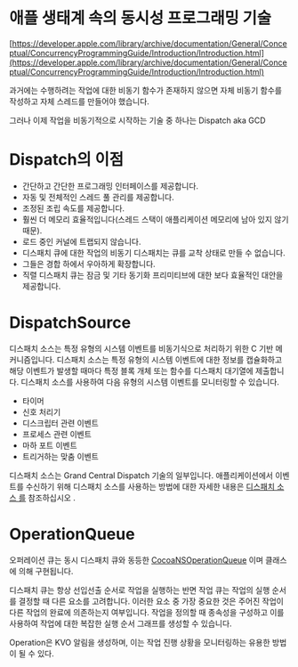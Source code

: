 # 애플 생태계 속의 동시성 프로그래밍 기술

[https://developer.apple.com/library/archive/documentation/General/Conceptual/ConcurrencyProgrammingGuide/Introduction/Introduction.html](https://developer.apple.com/library/archive/documentation/General/Conceptual/ConcurrencyProgrammingGuide/Introduction/Introduction.html)

과거에는 수행하려는 작업에 대한 비동기 함수가 존재하지 않으면 자체 비동기 함수를 작성하고 자체 스레드를 만들어야 했습니다.

그러나 이제 작업을 비동기적으로 시작하는 기술 중 하나는 Dispatch aka GCD

# Dispatch의 이점

- 간단하고 간단한 프로그래밍 인터페이스를 제공합니다.
- 자동 및 전체적인 스레드 풀 관리를 제공합니다.
- 조정된 조립 속도를 제공합니다.
- 훨씬 더 메모리 효율적입니다(스레드 스택이 애플리케이션 메모리에 남아 있지 않기 때문).
- 로드 중인 커널에 트랩되지 않습니다.
- 디스패치 큐에 대한 작업의 비동기 디스패치는 큐를 교착 상태로 만들 수 없습니다.
- 그들은 경합 하에서 우아하게 확장합니다.
- 직렬 디스패치 큐는 잠금 및 기타 동기화 프리미티브에 대한 보다 효율적인 대안을 제공합니다.

# DispatchSource

디스패치 소스는 특정 유형의 시스템 이벤트를 비동기식으로 처리하기 위한 C 기반 메커니즘입니다. 디스패치 소스는 특정 유형의 시스템 이벤트에 대한 정보를 캡슐화하고 해당 이벤트가 발생할 때마다 특정 블록 개체 또는 함수를 디스패치 대기열에 제출합니다. 디스패치 소스를 사용하여 다음 유형의 시스템 이벤트를 모니터링할 수 있습니다.

- 타이머
- 신호 처리기
- 디스크립터 관련 이벤트
- 프로세스 관련 이벤트
- 마하 포트 이벤트
- 트리거하는 맞춤 이벤트

디스패치 소스는 Grand Central Dispatch 기술의 일부입니다. 애플리케이션에서 이벤트를 수신하기 위해 디스패치 소스를 사용하는 방법에 대한 자세한 내용은 [디스패치 소스 를](https://developer.apple.com/library/archive/documentation/General/Conceptual/ConcurrencyProgrammingGuide/GCDWorkQueues/GCDWorkQueues.html#//apple_ref/doc/uid/TP40008091-CH103-SW1) 참조하십시오 .

# OperationQueue

오퍼레이션 큐는 동시 디스패치 큐와 동등한 [CocoaNSOperationQueue](https://developer.apple.com/documentation/foundation/operationqueue) 이며 클래스에 의해 구현됩니다.

디스패치 큐는 항상 선입선출 순서로 작업을 실행하는 반면 작업 큐는 작업의 실행 순서를 결정할 때 다른 요소를 고려합니다. 이러한 요소 중 가장 중요한 것은 주어진 작업이 다른 작업의 완료에 의존하는지 여부입니다. 작업을 정의할 때 종속성을 구성하고 이를 사용하여 작업에 대한 복잡한 실행 순서 그래프를 생성할 수 있습니다.

Operation은 KVO 알림을 생성하며, 이는 작업 진행 상황을 모니터링하는 유용한 방법이 될 수 있다.